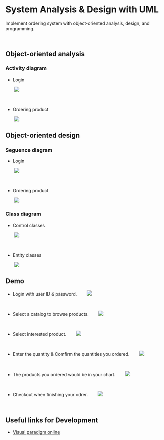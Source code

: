 <!-- --- -->
<!-- title: 'System Analysis & Design with UML' -->
<!-- --- -->

# **System Analysis & Design with UML**

Implement ordering system with object-oriented analysis, design, and programming.

<br>


<!-- **Table of Contents**
=== -->


<!-- [TOC] -->


<!-- vim-markdown-toc GFM -->

<!-- * [Basic Concept](#Basic-Concept)
    * [AndroidManifest.xml](#AndroidManifest.xml)
    * [Build.gradle](#Build.gradle)
    * [Activity lifecycle managing](#Activity-lifecycle-managing)
* [First app building](#First-app-building)
    * [Building Steps](#Building-Steps)
    * [Intent-filter](#Intent-filter)



* [User Interface](#User-Interface)
    * [LinearLayout](#LinearLayout)
    * [Button](#Button)
    * [Intent](#Intent)
    * [Adapter](#Adapter)
    * [ListView](#ListView)
    * [RecyclerView](#RecyclerView)
* [Exercises](#Exercises)
* [Useful links for Development](#Useful-links-for-Development)
 -->
<!-- vim-markdown-toc -->




## **Object-oriented analysis**



### **Activity diagram**

- Login

&nbsp;&nbsp;&nbsp;&nbsp;&nbsp;&nbsp;&nbsp;<img src="https://i.imgur.com/9vX097u.png" width="">

<!-- ![](https://i.imgur.com/9vX097u.png) -->


<br>

- Ordering product

&nbsp;&nbsp;&nbsp;&nbsp;&nbsp;&nbsp;&nbsp;<img src="https://i.imgur.com/snefQs0.png" width="">

<!-- ![](https://i.imgur.com/snefQs0.png) -->



## **Object-oriented design**


### **Seguence diagram**

- Login

&nbsp;&nbsp;&nbsp;&nbsp;&nbsp;&nbsp;&nbsp;<img src="https://i.imgur.com/1bZxkzn.png" width="">

<!-- ![](https://i.imgur.com/1bZxkzn.png) -->


<br>

- Ordering product

&nbsp;&nbsp;&nbsp;&nbsp;&nbsp;&nbsp;&nbsp;<img src="https://i.imgur.com/sdm1q4g.png" width="">

<!-- ![](https://i.imgur.com/sdm1q4g.png) -->


### **Class diagram**


- Control classes

&nbsp;&nbsp;&nbsp;&nbsp;&nbsp;&nbsp;&nbsp;<img src="https://i.imgur.com/vPTMe8x.png" width="">

<!-- ![](https://i.imgur.com/vPTMe8x.png) -->


<br>

- Entity classes

&nbsp;&nbsp;&nbsp;&nbsp;&nbsp;&nbsp;&nbsp;<img src="https://i.imgur.com/fXKnE1e.png" width="">

<!-- ![](https://i.imgur.com/fXKnE1e.png) -->


## **Demo**

- Login with user ID & password.
&nbsp;&nbsp;&nbsp;&nbsp;&nbsp;&nbsp;&nbsp;<img src="https://i.imgur.com/httLjB5.png" width="">

<!-- &nbsp; -->
&ensp;
<!-- ![](https://i.imgur.com/httLjB5.png) -->

- Select a catalog to browse products.
&nbsp;&nbsp;&nbsp;&nbsp;&nbsp;&nbsp;&nbsp;<img src="https://i.imgur.com/M9LJtv1.png" width="">

<!-- &nbsp; -->
&ensp;
<!-- ![](https://i.imgur.com/M9LJtv1.png) -->


- Select interested product.
&nbsp;&nbsp;&nbsp;&nbsp;&nbsp;&nbsp;&nbsp;<img src="https://i.imgur.com/rHqAXSh.png" width="">

<!-- &nbsp; -->
&ensp;
<!-- ![](https://i.imgur.com/rHqAXSh.png) -->



- Enter the quantity & Comfirm the quantities you ordered.
&nbsp;&nbsp;&nbsp;&nbsp;&nbsp;&nbsp;&nbsp;<img src="https://i.imgur.com/WgiVx6Z.png" width="">

<!-- &nbsp; -->
&ensp;
<!-- ![](https://i.imgur.com/WgiVx6Z.png) -->


- The products you ordered would be in your chart.
&nbsp;&nbsp;&nbsp;&nbsp;&nbsp;&nbsp;&nbsp;<img src="https://i.imgur.com/GulpzOz.png" width="">

<!-- &nbsp; -->
&ensp;
<!-- ![](https://i.imgur.com/GulpzOz.png) -->

- Checkout when finishing your odrer.
&nbsp;&nbsp;&nbsp;&nbsp;&nbsp;&nbsp;&nbsp;<img src="https://i.imgur.com/KQq64ol.png" width="">

<!-- &nbsp; -->
&ensp;
<!-- ![](https://i.imgur.com/KQq64ol.png) -->



## **Useful links for Development**

- [Visual paradigm online](https://online.visual-paradigm.com/tw/)



<!-- <style>
.blue {
  color: blue;
}
.red {
  color: red;
}
</style> -->